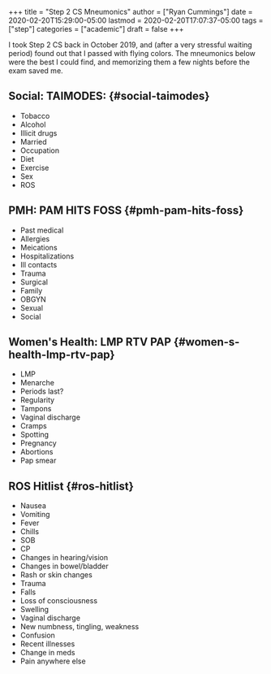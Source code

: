 +++
title = "Step 2 CS Mneumonics"
author = ["Ryan Cummings"]
date = 2020-02-20T15:29:00-05:00
lastmod = 2020-02-20T17:07:37-05:00
tags = ["step"]
categories = ["academic"]
draft = false
+++

I took Step 2 CS back in October 2019, and (after a very stressful waiting period) found out that I passed with flying colors. The mneumonics below were the best I could find, and memorizing them a few nights before the exam saved me.


## Social: TAIMODES: {#social-taimodes}

-   Tobacco
-   Alcohol
-   Illicit drugs
-   Married
-   Occupation
-   Diet
-   Exercise
-   Sex
-   ROS


## PMH: PAM HITS FOSS {#pmh-pam-hits-foss}

-   Past medical
-   Allergies
-   Meications
-   Hospitalizations
-   Ill contacts
-   Trauma
-   Surgical
-   Family
-   OBGYN
-   Sexual
-   Social


## Women's Health: LMP RTV PAP {#women-s-health-lmp-rtv-pap}

-   LMP
-   Menarche
-   Periods last?
-   Regularity
-   Tampons
-   Vaginal discharge
-   Cramps
-   Spotting
-   Pregnancy
-   Abortions
-   Pap smear


## ROS Hitlist {#ros-hitlist}

-   Nausea
-   Vomiting
-   Fever
-   Chills
-   SOB
-   CP
-   Changes in hearing/vision
-   Changes in bowel/bladder
-   Rash or skin changes
-   Trauma
-   Falls
-   Loss of consciousness
-   Swelling
-   Vaginal discharge
-   New numbness, tingling, weakness
-   Confusion
-   Recent illnesses
-   Change in meds
-   Pain anywhere else
